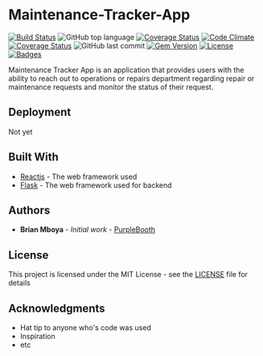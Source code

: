 # Maintenance-Tracker-App

[![Build Status](https://travis-ci.org/asheuh/Maintenance-Tracker-App.svg)](https://travis-ci.org/asheuh/Maintenance-Tracker-App)
![GitHub top language](https://img.shields.io/github/languages/top/asheuh/Maintenance-Tracker-App.svg)
[![Coverage Status](http://img.shields.io/coveralls/asheuh/Maintenance-Tracker-App.svg?style=flat-square)](https://coveralls.io/r/asheuh/Maintenance-Tracker-App) [![Code Climate](http://img.shields.io/codeclimate/github/asheuh/Maintenance-Tracker-App.svg?style=flat-square)](https://codeclimate.com/github/asheuh/Maintenance-Tracker-App)
[![Coverage Status](http://img.shields.io/coveralls/asheuh/Maintenance-Tracker-App.svg)](https://coveralls.io/r/asheuh/Maintenance-Tracker-App)
![GitHub last commit](https://img.shields.io/github/last-commit/asheuh/Maintenance-Tracker-App/develop.svg)
[![Gem Version](http://img.shields.io/gem/v/Maintenance-Tracker-App.svg)](https://rubygems.org/gems/Maintenance-Tracker-App)
[![License](http://img.shields.io/:license-mit-blue.svg)](http://doge.mit-license.org)
[![Badges](http://img.shields.io/:badges-7/7-ff6799.svg)](https://github.com/badges/badgerbadgerbadger)

Maintenance Tracker App is an application that provides users with the ability to reach out to operations or repairs department regarding repair or maintenance requests and monitor the status of their request.


## Deployment

Not yet

## Built With

* [Reactjs](http://www.dropwizard.io/1.0.2/docs/) - The web framework used
* [Flask](http://www.dropwizard.io/1.0.2/docs/) - The web framework used for backend


## Authors

* **Brian Mboya** - *Initial work* - [PurpleBooth](https://github.com/PurpleBooth)

## License

This project is licensed under the MIT License - see the [LICENSE](LICENSE) file for details

## Acknowledgments

* Hat tip to anyone who's code was used
* Inspiration
* etc
